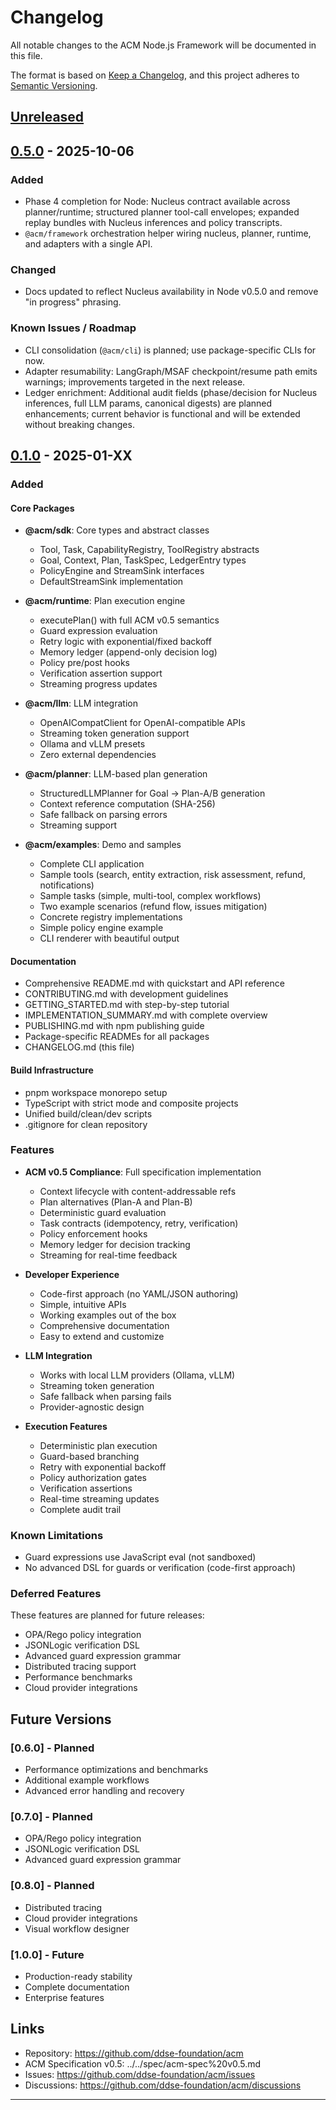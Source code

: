 # Changelog

All notable changes to the ACM Node.js Framework will be documented in this file.

The format is based on [Keep a Changelog](https://keepachangelog.com/en/1.0.0/),
and this project adheres to [Semantic Versioning](https://semver.org/spec/v2.0.0.html).

## [Unreleased]

## [0.5.0] - 2025-10-06

### Added

- Phase 4 completion for Node: Nucleus contract available across planner/runtime; structured planner tool-call envelopes; expanded replay bundles with Nucleus inferences and policy transcripts.
- `@acm/framework` orchestration helper wiring nucleus, planner, runtime, and adapters with a single API.

### Changed

- Docs updated to reflect Nucleus availability in Node v0.5.0 and remove "in progress" phrasing.

### Known Issues / Roadmap

- CLI consolidation (`@acm/cli`) is planned; use package-specific CLIs for now.
- Adapter resumability: LangGraph/MSAF checkpoint/resume path emits warnings; improvements targeted in the next release.
- Ledger enrichment: Additional audit fields (phase/decision for Nucleus inferences, full LLM params, canonical digests) are planned enhancements; current behavior is functional and will be extended without breaking changes.

## [0.1.0] - 2025-01-XX

### Added

#### Core Packages
- **@acm/sdk**: Core types and abstract classes
  - Tool, Task, CapabilityRegistry, ToolRegistry abstracts
  - Goal, Context, Plan, TaskSpec, LedgerEntry types
  - PolicyEngine and StreamSink interfaces
  - DefaultStreamSink implementation

- **@acm/runtime**: Plan execution engine
  - executePlan() with full ACM v0.5 semantics
  - Guard expression evaluation
  - Retry logic with exponential/fixed backoff
  - Memory ledger (append-only decision log)
  - Policy pre/post hooks
  - Verification assertion support
  - Streaming progress updates

- **@acm/llm**: LLM integration
  - OpenAICompatClient for OpenAI-compatible APIs
  - Streaming token generation support
  - Ollama and vLLM presets
  - Zero external dependencies

- **@acm/planner**: LLM-based plan generation
  - StructuredLLMPlanner for Goal → Plan-A/B generation
  - Context reference computation (SHA-256)
  - Safe fallback on parsing errors
  - Streaming support

- **@acm/examples**: Demo and samples
  - Complete CLI application
  - Sample tools (search, entity extraction, risk assessment, refund, notifications)
  - Sample tasks (simple, multi-tool, complex workflows)
  - Two example scenarios (refund flow, issues mitigation)
  - Concrete registry implementations
  - Simple policy engine example
  - CLI renderer with beautiful output

#### Documentation
- Comprehensive README.md with quickstart and API reference
- CONTRIBUTING.md with development guidelines
- GETTING_STARTED.md with step-by-step tutorial
- IMPLEMENTATION_SUMMARY.md with complete overview
- PUBLISHING.md with npm publishing guide
- Package-specific READMEs for all packages
- CHANGELOG.md (this file)

#### Build Infrastructure
- pnpm workspace monorepo setup
- TypeScript with strict mode and composite projects
- Unified build/clean/dev scripts
- .gitignore for clean repository

### Features

- **ACM v0.5 Compliance**: Full specification implementation
  - Context lifecycle with content-addressable refs
  - Plan alternatives (Plan-A and Plan-B)
  - Deterministic guard evaluation
  - Task contracts (idempotency, retry, verification)
  - Policy enforcement hooks
  - Memory ledger for decision tracking
  - Streaming for real-time feedback

- **Developer Experience**
  - Code-first approach (no YAML/JSON authoring)
  - Simple, intuitive APIs
  - Working examples out of the box
  - Comprehensive documentation
  - Easy to extend and customize

- **LLM Integration**
  - Works with local LLM providers (Ollama, vLLM)
  - Streaming token generation
  - Safe fallback when parsing fails
  - Provider-agnostic design

- **Execution Features**
  - Deterministic plan execution
  - Guard-based branching
  - Retry with exponential backoff
  - Policy authorization gates
  - Verification assertions
  - Real-time streaming updates
  - Complete audit trail

### Known Limitations

- Guard expressions use JavaScript eval (not sandboxed)
- No advanced DSL for guards or verification (code-first approach)

### Deferred Features

These features are planned for future releases:
- OPA/Rego policy integration
- JSONLogic verification DSL
- Advanced guard expression grammar
- Distributed tracing support
- Performance benchmarks
- Cloud provider integrations

## Future Versions

### [0.6.0] - Planned
- Performance optimizations and benchmarks
- Additional example workflows
- Advanced error handling and recovery

### [0.7.0] - Planned
- OPA/Rego policy integration
- JSONLogic verification DSL
- Advanced guard expression grammar

### [0.8.0] - Planned
- Distributed tracing
- Cloud provider integrations
- Visual workflow designer

### [1.0.0] - Future
- Production-ready stability
- Complete documentation
- Enterprise features

## Links

- Repository: <https://github.com/ddse-foundation/acm>
- ACM Specification v0.5: ../../spec/acm-spec%20v0.5.md
- Issues: <https://github.com/ddse-foundation/acm/issues>
- Discussions: <https://github.com/ddse-foundation/acm/discussions>

---

[Unreleased]: https://github.com/ddse-foundation/acm/compare/v0.5.0...HEAD
[0.5.0]: https://github.com/ddse-foundation/acm/releases/tag/v0.5.0
[0.1.0]: https://github.com/ddse-foundation/acm/releases/tag/v0.1.0
